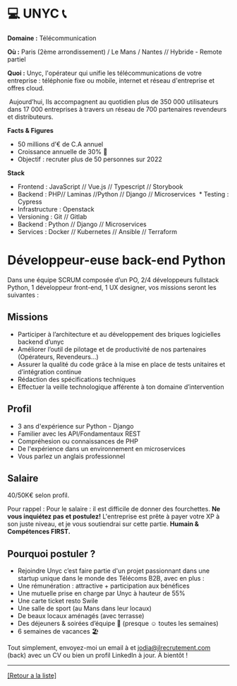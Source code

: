 # 💻 UNYC  📞

**Domaine :** Télécommunication

**Où :** Paris (2ème arrondissement) / Le Mans / Nantes // Hybride - Remote partiel

**Quoi :** Unyc, l'opérateur qui unifie les télécommunications de votre entreprise : téléphonie fixe ou mobile, internet et réseau d'entreprise et offres cloud.

 Aujourd’hui, Ils accompagnent au quotidien plus de 350 000 utilisateurs dans 17 000 entreprises à travers un réseau de 700 partenaires revendeurs et distributeurs.   

**Facts & Figures**

* 50 millions d’€ de C.A annuel 
* Croissance annuelle de 30% 🚀
* Objectif : recruter plus de 50 personnes sur 2022

**Stack**

* Frontend : JavaScript // Vue.js // Typescript // Storybook
* Backend : PHP// Laminas //Python // Django // Microservices 
 * Testing : Cypress  
* Infrastructure : Openstack 
* Versioning : Git // Gitlab
* Backend : Python // Django // Microservices
* Services : Docker // Kubernetes // Ansible // Terraform

# Développeur-euse back-end Python

Dans une équipe SCRUM composée d’un PO, 2/4 développeurs fullstack Python, 1 développeur front-end, 1 UX designer, vos missions seront les suivantes :

## Missions

* Participer à l’architecture et au développement des briques logicielles backend d’unyc
* Améliorer l’outil de pilotage et de productivité de nos partenaires (Opérateurs, Revendeurs…)
* Assurer la qualité du code grâce à la mise en place de tests unitaires et d’intégration continue
* Rédaction des spécifications techniques
* Effectuer la veille technologique afférente à ton domaine d’intervention

## Profil

* 3 ans d'expérience sur Python - Django
* Familier avec les API/Fondamentaux REST
* Compréhesion ou connaissances de PHP
* De l'expérience dans un environnement en microservices
* Vous parlez un anglais professionnel

## Salaire

40/50K€ selon profil.

Pour rappel : Pour le salaire : il est difficile de donner des fourchettes. **Ne vous inquiétez pas et postulez!** L'entreprise est prête à payer votre XP à son juste niveau, et je vous soutiendrai sur cette partie. **Humain & Compétences FIRST.**

## Pourquoi postuler ? 

* Rejoindre Unyc c’est faire partie d'un projet passionnant dans une startup unique dans le monde des Télécoms B2B, avec en plus :   
* Une rémunération : attractive + participation aux bénéfices 
* Une mutuelle prise en charge par Unyc à hauteur de 55% 
* Une carte ticket resto Swile 
* Une salle de sport (au Mans dans leur locaux) 
* De beaux locaux aménagés (avec terrasse) 
* Des déjeuners & soirées d’équipe 🍺 (presque ☺ toutes les semaines) 
* 6 semaines de vacances 🏖️


Tout simplement, envoyez-moi un email à et jodia@jlrecrutement.com (back) avec un CV ou bien un profil LinkedIn à jour. À bientôt !

----
<a href="https://github.com/jlondiche/job-board-php/blob/master/README.md">[Retour a la liste]</a>


